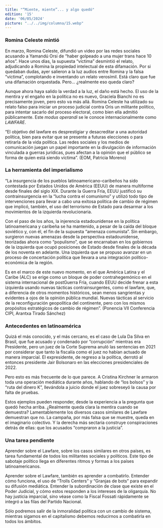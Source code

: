 ```yaml
---
title: "“Miente, miente”... y algo quedó"
edition: '15'
date: '06/05/2024'
picture: "../../img/columna/15.webp"
---
```



### Romina Celeste mintió

En marzo, Romina Celeste, difundió un video por las redes sociales acusando a Yamandú Orsi de “haber golpeado a una mujer trans hace 10 años”. Hace unos días, la supuesta “víctima” desmintió el relato, adjudicando a Romina la propiedad intelectual de esta difamación. Por si quedaban dudas, ayer salieron a la luz audios entre Romina y la falsa “víctima”, complotando e inventando un relato verosímil. Está claro que fue una difamación orquestada. Pero… ¿realmente eso queda claro?

Aunque ahora haya salido la verdad a la luz, el daño está hecho. El uso de la mentira y el engaño en la política no es nuevo, Graciela Bianchi no es precisamente joven, pero esto va más allá. Romina Celeste ha utilizado su relato falso para iniciar un proceso judicial contra Oris un militante político, para intentar sacarlo del proceso electoral, como bien ella admitió públicamente. Este _modus operandi_ se le conoce internacionalmente como _LAWFARE_.

“El objetivo del lawfare es desprestigiar y desacreditar a una autoridad política, bien para evitar que se presente a futuras elecciones o para retirarla de la vida política. Las redes sociales y los medios de comunicación juegan un papel importante en la divulgación de información vinculada a guerras jurídicas, pues afectan a la opinión que el público se forma de quien está siendo víctima”. (EOM, Patricia Moreno)


### La herramienta del imperialismo

“La insurgencia de los pueblos latinoamericano-caribeños ha sido contestada por Estados Unidos de América (EEUU) de manera multiforme desde finales del siglo XIX. Durante la Guerra Fría, EEUU justificó su contrainsurgencia en la “lucha contra el comunismo” y utilizó todo tipo de intervenciones para llevar a cabo una exitosa política de cambio de régimen que implicó, también, el uso del terrorismo de Estado para desarmar a los movimientos de la izquierda revolucionaria. 

Con el paso de los años, la injerencia estadounidense en la política latinoamericana y caribeña se ha mantenido, a pesar de la caída del bloque soviético y, con él, el fin de la supuesta “amenaza comunista”. Sin embargo, surgieron nuevas amenazas desde la perspectiva estadounidense, teorizadas ahora como “populismo”, que se encarnaban en los gobiernos de la izquierda que ocupó posiciones de Estado desde finales de la década de los noventa en adelante. Una izquierda que se propuso avanzar en un proceso de concertación política que llevara a una integración político-económica de la región.

Es en el marco de este nuevo momento, en el que América Latina y el Caribe (ALC) se erige como un bloque de poder contrahegemónico en el sistema internacional de postGuerra Fría, cuando EEUU decide frenar a esta izquierda usando nuevas tácticas contrainsurgentes, como el lawfare, que, a diferencia de otros momentos históricos, sean menos sangrientas y evidentes a ojos de la opinión pública mundial. Nuevas tácticas al servicio de la reconfiguración geopolítica del continente, pero con los mismos propósitos estratégicos de cambio de régimen”. (Ponencia VII Conferencia CIPI, Arantxa Tirado Sánchez)


### Antecedentes en latinoamérica

Quizá el más conocido, y el más cercano, es el caso de Lula Da Silva en Brasil, que fue acusado y condenado por “corrupción” mientras era Presidente, pero un juez de la Corte Suprema anuló las sentencias en 2021 por considerar que tanto la fiscalía como el juez no habían actuado de manera imparcial. El expresidente, de regreso a la política, derrotó al entonces presidente Jair Bolsonaro en las elecciones presidenciales de 2022.

Pero esto es más frecuente de lo que parece. A Cristina Kirchner le armaron toda una operación mediática durante años, hablando de “los bolsos” y la “ruta del dinero K”, llevándola a juicio donde el juez sobreseyó la causa por falta de pruebas.

Estos ejemplos pueden responder, desde la experiencia a la pregunta que quedó hecha arriba. ¿Realmente queda clara la mentira cuando se demuestra? Lamentablemente los diversos casos similares de Lawfare demuestran que no. La campaña, por más falsa que se muestre, queda en el imaginario colectivo. Y la derecha más sectaria construye conspiraciones detrás de ellas: que los acusados “compraron a la justicia”.


### Una tarea pendiente

Aprender sobre el Lawfare, sobre los casos similares en otros países, es tarea fundamental de todos los militantes sociales y políticos. Este tipo de sabotaje político llega en diferentes ritmos y formas a los países latinoamericanos.

Aprender sobre el Lawfare, también es aprender a combatirlo. Entender cómo funciona, el uso de “Trolls Centers” y “Granjas de bots” para expandir su difusión mediática. Entender la subordinación de clase que existe en el Poder Judicial, y cómo estos responden a los intereses de la oligarquía. No hay justicia imparcial, sino véase como la Fiscal Fossati rápidamente se integró a las filas del Partido Nacional.

Sólo podremos salir de la inmoralidad política con un cambio de sistema, mientras sigamos en el capitalismo debemos reducirnos a combatirla en todos los ámbitos.
